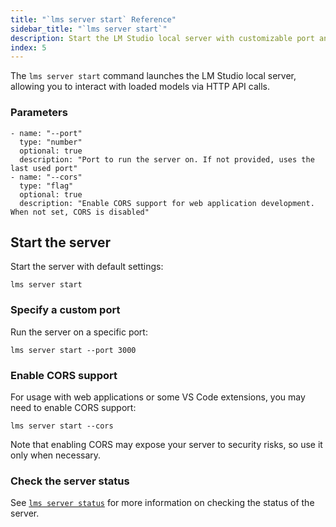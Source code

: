 ```yaml
---
title: "`lms server start` Reference"
sidebar_title: "`lms server start`"
description: Start the LM Studio local server with customizable port and logging options.
index: 5
---
```


The `lms server start` command launches the LM Studio local server, allowing you to interact with loaded models via HTTP API calls.

### Parameters
```lms_params
- name: "--port"
  type: "number"
  optional: true
  description: "Port to run the server on. If not provided, uses the last used port"
- name: "--cors"
  type: "flag"
  optional: true
  description: "Enable CORS support for web application development. When not set, CORS is disabled"
```

## Start the server

Start the server with default settings:

```shell
lms server start
```

### Specify a custom port

Run the server on a specific port:

```shell
lms server start --port 3000
```

### Enable CORS support

For usage with web applications or some VS Code extensions, you may need to enable CORS support:

```shell
lms server start --cors
```

Note that enabling CORS may expose your server to security risks, so use it only when necessary.

### Check the server status

See [`lms server status`](/docs/cli/server-status) for more information on checking the status of the server.
